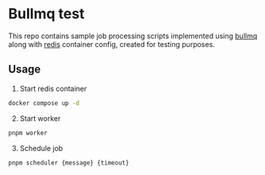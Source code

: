 # Bullmq test

This repo contains sample job processing scripts implemented using [bullmq](https://bullmq.io/) along with [redis](https://redis.io) container config, created for testing purposes.

## Usage

1. Start redis container

```sh
docker compose up -d
```

2. Start worker

```sh
pnpm worker
```

3. Schedule job

```sh
pnpm scheduler {message} {timeout}
```
